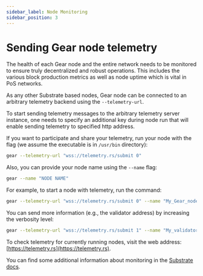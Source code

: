 ```yaml
---
sidebar_label: Node Monitoring
sidebar_position: 3
---
```


# Sending Gear node telemetry

The health of each Gear node and the entire network needs to be monitored to ensure truly decentralized and robust operations. This includes the various block production metrics as well as node uptime which is vital in PoS networks.

As any other Substrate based nodes, Gear node can be connected to an arbitrary telemetry backend using the `--telemetry-url`.

To start sending telemetry messages to the arbitrary telemetry server instance, one needs to specify an additional key during node run that will enable sending telemetry to specified http address.

If you want to participate and share your telemetry, run your node with the flag (we assume the executable is in `/usr/bin` directory):

```sh
gear --telemetry-url "wss://telemetry.rs/submit 0"
```

Also, you can provide your node name using the `--name` flag:

```sh
gear --name "NODE NAME"
```

For example, to start a node with telemetry, run the command:

```sh
gear --telemetry-url "wss://telemetry.rs/submit 0" --name "My_Gear_node_name"
```

You can send more information (e.g., the validator address) by increasing the verbosity level:

```sh
gear --telemetry-url "wss://telemetry.rs/submit 1" --name "My_validator_name"
```

To check telemetry for currently running nodes, visit the web address: [https://telemetry.rs](https://telemetry.rs).

You can find some additional information about monitoring in the [Substrate docs](https://docs.substrate.io/maintain/monitor/).
